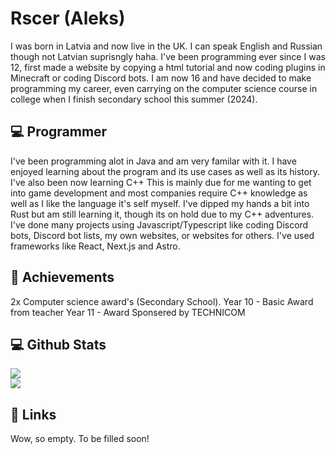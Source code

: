 # Rscer (Aleks)
I was born in Latvia and now live in the UK. I can speak English and Russian though not Latvian suprisngly haha. I've been programming ever since I was 12, first made a website by copying a html tutorial and now coding plugins in Minecraft or coding Discord bots. I am now 16 and have decided to make programming my career, even carrying on the computer science course in college when I finish secondary school this summer (2024).

## 💻 Programmer
I've been programming alot in Java and am very familar with it. I have enjoyed learning about the program and its use cases as well as its history.
I've also been now learning C++ This is mainly due for me wanting to get into game development and most companies require C++ knowledge as well as I like the language it's self myself.
I've dipped my hands a bit into Rust but am still learning it, though its on hold due to my C++ adventures.
I've done many projects using Javascript/Typescript like coding Discord bots, Discord bot lists, my own websites, or websites for others. I've used frameworks like React, Next.js and Astro.

## 🥇 Achievements
2x Computer science award's (Secondary School).
Year 10 - Basic Award from teacher
Year 11 - Award Sponsered by TECHNICOM

## 💻 Github Stats
![](https://github-readme-stats.vercel.app/api?username=RscerMC&theme=dark&hide_border=false&include_all_commits=true&count_private=true)<br/>
![](https://github-readme-stats.vercel.app/api/top-langs/?username=RscerMC&theme=dark&hide_border=false&include_all_commits=true&count_private=true&layout=compact)

## 🔗 Links
Wow, so empty. To be filled soon!
